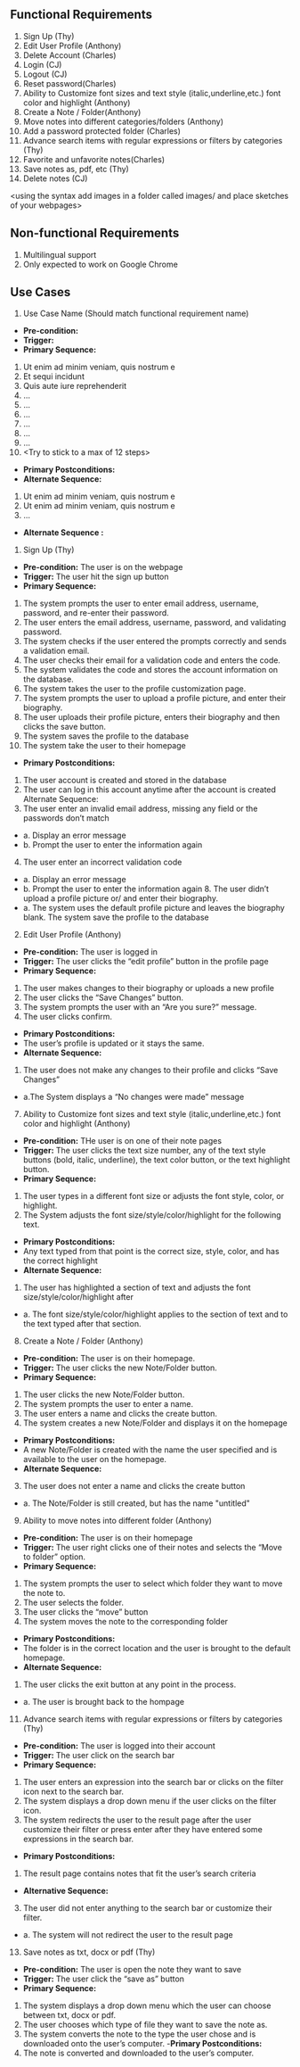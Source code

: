 ## Functional Requirements
1. Sign Up (Thy)
2. Edit User Profile (Anthony)
3. Delete Account (Charles)
4. Login (CJ)
5. Logout (CJ)
6. Reset password(Charles)
7. Ability to Customize font sizes and text style (italic,underline,etc.) font color and highlight (Anthony)
8. Create a Note / Folder(Anthony)
9. Move notes into different categories/folders (Anthony)
10. Add a password protected folder (Charles)
11. Advance search items with regular expressions or filters by categories (Thy)
12. Favorite and unfavorite notes(Charles)
13. Save notes as, pdf, etc (Thy)
14. Delete notes  (CJ)


<using the syntax [](images/ui1.png) add images in a folder called images/ and place sketches of your webpages>

## Non-functional Requirements
1. Multilingual support
2. Only expected to work on Google Chrome

## Use Cases 
1. Use Case Name (Should match functional requirement name)
- **Pre-condition:** <can be a list or short description>
- **Trigger:** <can be a list or short description>
- **Primary Sequence:**
1. Ut enim ad minim veniam, quis nostrum e
2. Et sequi incidunt
3. Quis aute iure reprehenderit
4. ...
5. ...
6. ...
7. ...
8. ...
9. ...
10. <Try to stick to a max of 12 steps>
- **Primary Postconditions:** <can be a list or short description>
- **Alternate Sequence:** <you can have more than one alternate sequence to
describe multiple issues that may arise and their outcomes>
1. Ut enim ad minim veniam, quis nostrum e
2. Ut enim ad minim veniam, quis nostrum e
3. ...
- **Alternate Sequence <optional>:** <you can have more than one alternate sequence to describe multiple issues that may arise>

1. Sign Up (Thy)
- **Pre-condition:** The user is on the webpage
- **Trigger:** The user hit the sign up button
- **Primary Sequence:**
1. The system prompts the user to enter email address, username, password, and re-enter their password.
2. The user enters the email address, username, password, and validating password.
3. The system checks if the user entered the prompts correctly and sends a validation email.
4. The user checks their email for a validation code and enters the code.
5. The system validates the code and stores the account information on the database.
6. The system takes the user to the profile customization page. 
7. The system prompts the user to upload a profile picture, and enter their biography.
8. The user uploads their profile picture, enters their biography and then clicks the save button.
9. The system saves the profile to the database 
10. The system take the user to their homepage
- **Primary Postconditions:**
1. The user account is created and stored in the database
2. The user can log in this account anytime after the account is created
Alternate Sequence:
2. The user enter an invalid email address, missing any field or the passwords don’t match
- a. Display an error message
- b. Prompt the user to enter the information again
4. The user enter an incorrect validation code
- a. Display an error message
- b. Prompt the user to enter the information again 
	8. The user didn’t upload a profile picture or/ and enter their biography.
- a. The system uses the default profile picture and leaves the biography blank. The system save the profile to the database

2. Edit User Profile (Anthony)
- **Pre-condition:** The user is logged in
- **Trigger:** The user clicks the “edit profile” button in the profile page
- **Primary Sequence:**
1. The user makes changes to their biography or uploads a new profile
2. The user clicks the “Save Changes” button.
3. The system prompts the user with an “Are you sure?” message.
4. The user clicks confirm. 
- **Primary Postconditions:**
- The user’s profile is updated or it stays the same. 
- **Alternate Sequence:**
1. The user does not make any changes to their profile and clicks “Save Changes”
- a.The System displays a “No changes were made” message

7. Ability to Customize font sizes and text style (italic,underline,etc.) font color and highlight  (Anthony)
- **Pre-condition:** THe user is on one of their note pages
- **Trigger:** The user clicks the text size number, any of the text style buttons (bold, italic, underline), the text color button, or the text highlight button.
- **Primary Sequence:**
1. The user types in a different font size or adjusts the font style, color, or highlight.
2. The System adjusts the font size/style/color/highlight for the following text.
- **Primary Postconditions:**
- Any text typed from that point is the correct size, style, color, and has the correct highlight
- **Alternate Sequence:**
1. The user has highlighted a section of text and adjusts the font size/style/color/highlight after
- a. The font size/style/color/highlight applies to the section of text and to the text typed after that section.

8. Create a Note / Folder (Anthony)
- **Pre-condition:** The user is on their homepage.
- **Trigger:** The user clicks the new Note/Folder button.
- **Primary Sequence:**
1. The user clicks the new Note/Folder button.
2. The system prompts the user to enter a name.
3. The user enters a name and clicks the create button.
4. The system creates a new Note/Folder and displays it on the homepage
- **Primary Postconditions:**
-  A new Note/Folder is created with the name the user specified and is available to the user on the homepage. 
- **Alternate Sequence:**
3. The user does not enter a name and clicks the create button
- a. The Note/Folder is still created, but has the name "untitled"

9. Ability to move notes into different folder (Anthony)
- **Pre-condition:** The user is on their homepage
- **Trigger:** The user right clicks one of their notes and selects the “Move to folder” option.
- **Primary Sequence:**
1. The system prompts the user to select which folder they want to move the note to.
2. The user selects the folder.
3. The user clicks the “move” button
4. The system moves the note to the corresponding folder
- **Primary Postconditions:**
- The folder is in the correct location and the user is brought to the default homepage.
- **Alternate Sequence:**
1. The user clicks the exit button at any point in the process.
- a. The user is brought back to the hompage
11. Advance search items with regular expressions or filters by categories (Thy)
- **Pre-condition:** The user is logged into their account
- **Trigger:** The user click on the search bar
- **Primary Sequence:**
1. The user enters an expression into the search bar or clicks on the filter icon next to the search bar.
2. The system displays a drop down menu if the user clicks on the filter icon.
3. The system redirects the user to the result page after the user customize their filter or press enter after they have entered some expressions in the search bar.
- **Primary Postconditions:**
1. The result page contains notes that fit the user’s search criteria
- **Alternative Sequence:**
3. The user did not enter anything to the search bar or customize their filter.
- a. The system will not redirect the user to the result page
13. Save notes as txt, docx or pdf (Thy)
- **Pre-condition:** The user is open the note they want to save
- **Trigger:** The user click the “save as” button
- **Primary Sequence:**
1. The system displays a drop down menu which the user can choose between txt, docx or pdf.
2. The user chooses which type of file they want to save the note as.
3. The system converts the note to the type the user chose and is downloaded onto the user’s computer.
-**Primary Postconditions:** 
1. The note is converted and downloaded to the user’s computer. 





